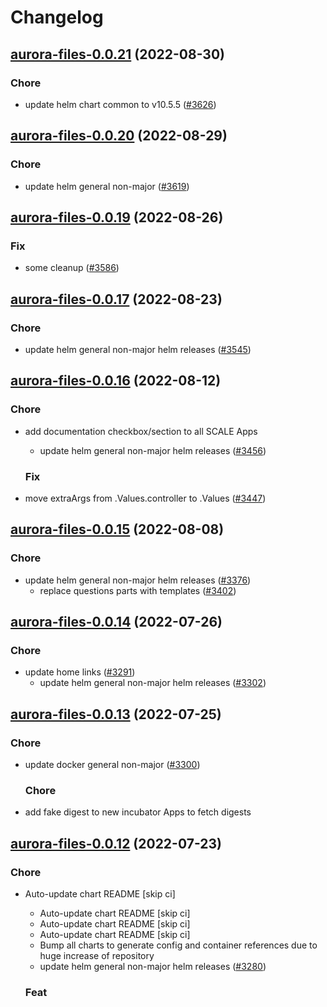 # Changelog



## [aurora-files-0.0.21](https://github.com/truecharts/charts/compare/aurora-files-0.0.20...aurora-files-0.0.21) (2022-08-30)

### Chore

- update helm chart common to v10.5.5 ([#3626](https://github.com/truecharts/charts/issues/3626))




## [aurora-files-0.0.20](https://github.com/truecharts/charts/compare/aurora-files-0.0.19...aurora-files-0.0.20) (2022-08-29)

### Chore

- update helm general non-major ([#3619](https://github.com/truecharts/charts/issues/3619))




## [aurora-files-0.0.19](https://github.com/truecharts/charts/compare/aurora-files-0.0.17...aurora-files-0.0.19) (2022-08-26)

### Fix

- some cleanup ([#3586](https://github.com/truecharts/charts/issues/3586))




## [aurora-files-0.0.17](https://github.com/truecharts/charts/compare/aurora-files-0.0.16...aurora-files-0.0.17) (2022-08-23)

### Chore

- update helm general non-major helm releases ([#3545](https://github.com/truecharts/charts/issues/3545))




## [aurora-files-0.0.16](https://github.com/truecharts/charts/compare/aurora-files-0.0.15...aurora-files-0.0.16) (2022-08-12)

### Chore

- add documentation checkbox/section to all SCALE Apps
  - update helm general non-major helm releases ([#3456](https://github.com/truecharts/charts/issues/3456))

  ### Fix

- move extraArgs from .Values.controller to .Values ([#3447](https://github.com/truecharts/charts/issues/3447))




## [aurora-files-0.0.15](https://github.com/truecharts/charts/compare/aurora-files-0.0.14...aurora-files-0.0.15) (2022-08-08)

### Chore

- update helm general non-major helm releases ([#3376](https://github.com/truecharts/charts/issues/3376))
  - replace questions parts with templates ([#3402](https://github.com/truecharts/charts/issues/3402))




## [aurora-files-0.0.14](https://github.com/truecharts/apps/compare/aurora-files-0.0.13...aurora-files-0.0.14) (2022-07-26)

### Chore

- update home links ([#3291](https://github.com/truecharts/apps/issues/3291))
  - update helm general non-major helm releases ([#3302](https://github.com/truecharts/apps/issues/3302))




## [aurora-files-0.0.13](https://github.com/truecharts/apps/compare/aurora-files-0.0.12...aurora-files-0.0.13) (2022-07-25)

### Chore

- update docker general non-major ([#3300](https://github.com/truecharts/apps/issues/3300))

  ### Chore

- add fake digest to new incubator Apps to fetch digests




## [aurora-files-0.0.12](https://github.com/truecharts/apps/compare/aurora-files-0.0.11...aurora-files-0.0.12) (2022-07-23)

### Chore

- Auto-update chart README [skip ci]
  - Auto-update chart README [skip ci]
  - Auto-update chart README [skip ci]
  - Auto-update chart README [skip ci]
  - Bump all charts to generate config and container references due to huge increase of repository
  - update helm general non-major helm releases ([#3280](https://github.com/truecharts/apps/issues/3280))

  ### Feat
